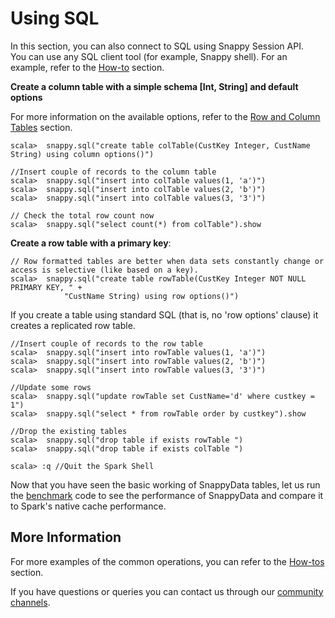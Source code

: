 <a id="getting-started-using-sql"></a> 
# Using SQL

In this section, you can also connect to SQL using Snappy Session API. </br>
You can use any SQL client tool (for example, Snappy shell). For an example, refer to the [How-to](../howto/use_snappy_shell.md) section.

**Create a column table with a simple schema [Int, String] and default options**

For more information on the available options, refer to the [Row and Column Tables](../programming_guide/tables_in_snappydata.md) section.

```no-highlight
scala>  snappy.sql("create table colTable(CustKey Integer, CustName String) using column options()")
```

```no-highlight
//Insert couple of records to the column table
scala>  snappy.sql("insert into colTable values(1, 'a')")
scala>  snappy.sql("insert into colTable values(2, 'b')")
scala>  snappy.sql("insert into colTable values(3, '3')")
```

```no-highlight
// Check the total row count now
scala>  snappy.sql("select count(*) from colTable").show
```

**Create a row table with a primary key**:

```no-highlight
// Row formatted tables are better when data sets constantly change or access is selective (like based on a key).
scala>  snappy.sql("create table rowTable(CustKey Integer NOT NULL PRIMARY KEY, " +
            "CustName String) using row options()")
```
If you create a table using standard SQL (that is, no 'row options' clause) it creates a replicated row table.
 
```no-highlight
//Insert couple of records to the row table
scala>  snappy.sql("insert into rowTable values(1, 'a')")
scala>  snappy.sql("insert into rowTable values(2, 'b')")
scala>  snappy.sql("insert into rowTable values(3, '3')")
```

```no-highlight
//Update some rows
scala>  snappy.sql("update rowTable set CustName='d' where custkey = 1")
scala>  snappy.sql("select * from rowTable order by custkey").show
```

```no-highlight
//Drop the existing tables
scala>  snappy.sql("drop table if exists rowTable ")
scala>  snappy.sql("drop table if exists colTable ")
```

```no-highlight
scala> :q //Quit the Spark Shell
```

Now that you have seen the basic working of SnappyData tables, let us run the [benchmark](../quickstart/performance_apache_spark.md) code to see the performance of SnappyData and compare it to Spark's native cache performance.

## More Information

For more examples of the common operations, you can refer to the [How-tos](../howto.md) section. 

If you have questions or queries you can contact us through our [community channels](../techsupport.md#community).
